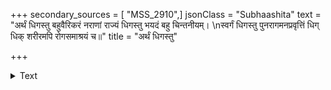 +++
secondary_sources = [ "MSS_2910",]
jsonClass = "Subhaashita"
text = "अर्थं धिगस्तु बहुवैरिकरं नराणां राज्यं धिगस्तु भयदं बहु चिन्तनीयम्।  \nस्वर्गं धिगस्तु पुनरागमनप्रवृत्तिं धिग् धिक् शरीरमपि रोगसमाश्रयं च॥"
title = "अर्थं धिगस्तु"

+++

<details><summary>Text</summary>

अर्थं धिगस्तु बहुवैरिकरं नराणां राज्यं धिगस्तु भयदं बहु चिन्तनीयम्।  
स्वर्गं धिगस्तु पुनरागमनप्रवृत्तिं धिग् धिक् शरीरमपि रोगसमाश्रयं च॥
</details>

